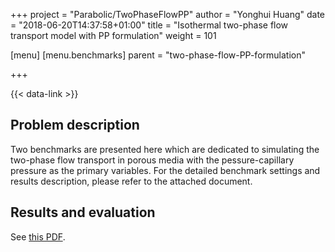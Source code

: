 +++
project = "Parabolic/TwoPhaseFlowPP"
author = "Yonghui Huang"
date = "2018-06-20T14:37:58+01:00"
title = "Isothermal two-phase flow transport model with PP formulation"
weight = 101

[menu]
  [menu.benchmarks]
    parent = "two-phase-flow-PP-formulation"

+++

{{< data-link >}}

## Problem description

Two benchmarks are presented here which are dedicated to simulating the two-phase flow transport in porous media with the pessure-capillary pressure as the primary variables. For the detailed benchmark settings and results description, please refer to the attached document.

## Results and evaluation

See [this PDF](../main.pdf).
